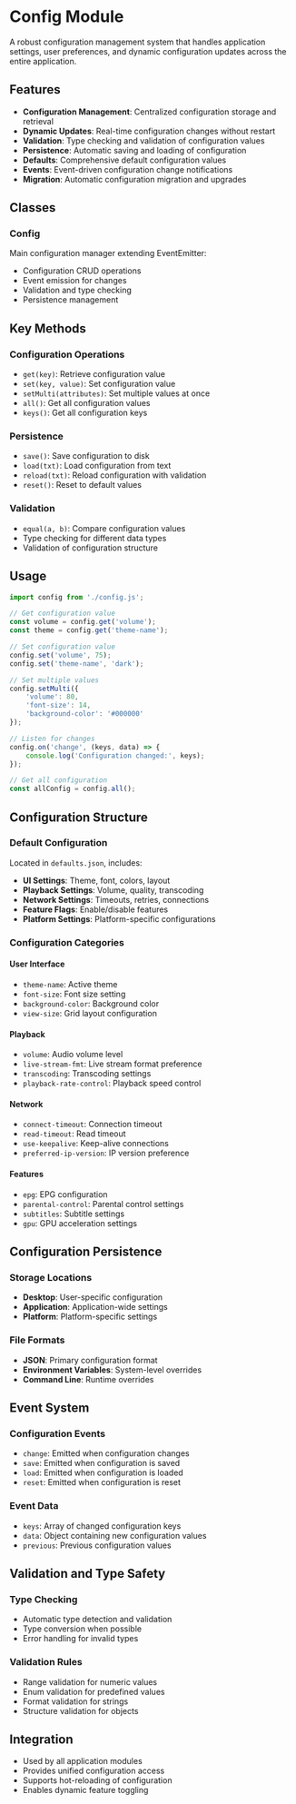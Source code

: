 # Config Module

A robust configuration management system that handles application settings, user preferences, and dynamic configuration updates across the entire application.

## Features

- **Configuration Management**: Centralized configuration storage and retrieval
- **Dynamic Updates**: Real-time configuration changes without restart
- **Validation**: Type checking and validation of configuration values
- **Persistence**: Automatic saving and loading of configuration
- **Defaults**: Comprehensive default configuration values
- **Events**: Event-driven configuration change notifications
- **Migration**: Automatic configuration migration and upgrades

## Classes

### Config
Main configuration manager extending EventEmitter:
- Configuration CRUD operations
- Event emission for changes
- Validation and type checking
- Persistence management

## Key Methods

### Configuration Operations
- `get(key)`: Retrieve configuration value
- `set(key, value)`: Set configuration value
- `setMulti(attributes)`: Set multiple values at once
- `all()`: Get all configuration values
- `keys()`: Get all configuration keys

### Persistence
- `save()`: Save configuration to disk
- `load(txt)`: Load configuration from text
- `reload(txt)`: Reload configuration with validation
- `reset()`: Reset to default values

### Validation
- `equal(a, b)`: Compare configuration values
- Type checking for different data types
- Validation of configuration structure

## Usage

```javascript
import config from './config.js';

// Get configuration value
const volume = config.get('volume');
const theme = config.get('theme-name');

// Set configuration value
config.set('volume', 75);
config.set('theme-name', 'dark');

// Set multiple values
config.setMulti({
    'volume': 80,
    'font-size': 14,
    'background-color': '#000000'
});

// Listen for changes
config.on('change', (keys, data) => {
    console.log('Configuration changed:', keys);
});

// Get all configuration
const allConfig = config.all();
```

## Configuration Structure

### Default Configuration
Located in `defaults.json`, includes:
- **UI Settings**: Theme, font, colors, layout
- **Playback Settings**: Volume, quality, transcoding
- **Network Settings**: Timeouts, retries, connections
- **Feature Flags**: Enable/disable features
- **Platform Settings**: Platform-specific configurations

### Configuration Categories

#### User Interface
- `theme-name`: Active theme
- `font-size`: Font size setting
- `background-color`: Background color
- `view-size`: Grid layout configuration

#### Playback
- `volume`: Audio volume level
- `live-stream-fmt`: Live stream format preference
- `transcoding`: Transcoding settings
- `playback-rate-control`: Playback speed control

#### Network
- `connect-timeout`: Connection timeout
- `read-timeout`: Read timeout
- `use-keepalive`: Keep-alive connections
- `preferred-ip-version`: IP version preference

#### Features
- `epg`: EPG configuration
- `parental-control`: Parental control settings
- `subtitles`: Subtitle settings
- `gpu`: GPU acceleration settings

## Configuration Persistence

### Storage Locations
- **Desktop**: User-specific configuration
- **Application**: Application-wide settings
- **Platform**: Platform-specific settings

### File Formats
- **JSON**: Primary configuration format
- **Environment Variables**: System-level overrides
- **Command Line**: Runtime overrides

## Event System

### Configuration Events
- `change`: Emitted when configuration changes
- `save`: Emitted when configuration is saved
- `load`: Emitted when configuration is loaded
- `reset`: Emitted when configuration is reset

### Event Data
- `keys`: Array of changed configuration keys
- `data`: Object containing new configuration values
- `previous`: Previous configuration values

## Validation and Type Safety

### Type Checking
- Automatic type detection and validation
- Type conversion when possible
- Error handling for invalid types

### Validation Rules
- Range validation for numeric values
- Enum validation for predefined values
- Format validation for strings
- Structure validation for objects

## Integration

- Used by all application modules
- Provides unified configuration access
- Supports hot-reloading of configuration
- Enables dynamic feature toggling 